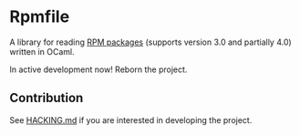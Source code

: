 # Rpmfile

A library for reading [RPM packages][RPM] (supports version 3.0 and partially 4.0) written in OCaml.

In active development now! Reborn the project.

## Contribution

See [HACKING.md](./HACKING.md) if you are interested in developing the project.

[RPM]: https://en.wikipedia.org/wiki/RPM_Package_Manager